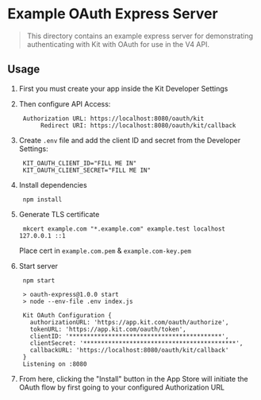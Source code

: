 # Example OAuth Express Server

> This directory contains an example express server for demonstrating authenticating with Kit with OAuth for use in the V4 API.

## Usage

1. First you must create your app inside the Kit Developer Settings

2. Then configure API Access:

        Authorization URL: https://localhost:8080/oauth/kit
             Redirect URI: https://localhost:8080/oauth/kit/callback

3. Create `.env` file and add the client ID and secret from the Developer Settings:

        KIT_OAUTH_CLIENT_ID="FILL ME IN"
        KIT_OAUTH_CLIENT_SECRET="FILL ME IN"

4. Install dependencies

        npm install

5. Generate TLS certificate

        mkcert example.com "*.example.com" example.test localhost 127.0.0.1 ::1

    Place cert in `example.com.pem` & `example.com-key.pem`

6. Start server

        npm start

        > oauth-express@1.0.0 start
        > node --env-file .env index.js

        Kit OAuth Configuration {
          authorizationURL: 'https://app.kit.com/oauth/authorize',
          tokenURL: 'https://app.kit.com/oauth/token',
          clientID: '*******************************************',
          clientSecret: '*******************************************',
          callbackURL: 'https://localhost:8080/oauth/kit/callback'
        }
        Listening on :8080

7. From here, clicking the "Install" button in the App Store will initiate the OAuth flow
   by first going to your configured Authorization URL
